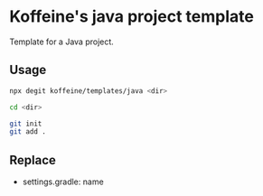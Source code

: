 # Koffeine's java project template

Template for a Java project.

## Usage

```sh
npx degit koffeine/templates/java <dir>

cd <dir>

git init
git add .
```

## Replace

- settings.gradle: name